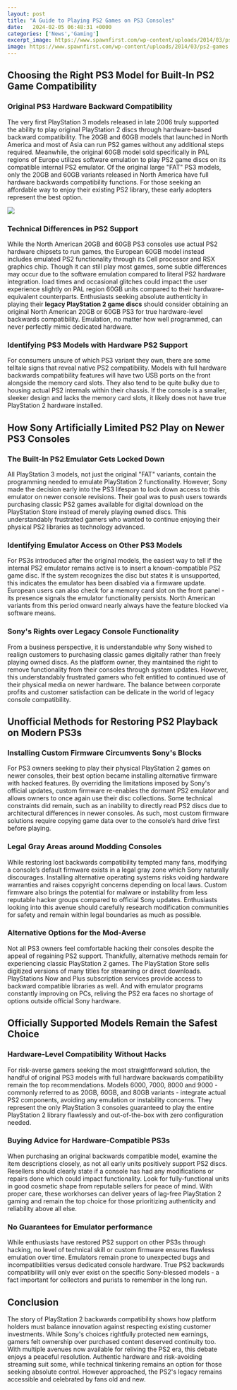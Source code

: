 ```yaml
---
layout: post
title: "A Guide to Playing PS2 Games on PS3 Consoles"
date:   2024-02-05 06:48:31 +0000
categories: ['News','Gaming']
excerpt_image: https://www.spawnfirst.com/wp-content/uploads/2014/03/ps2-games.jpg
image: https://www.spawnfirst.com/wp-content/uploads/2014/03/ps2-games.jpg
---
```


## Choosing the Right PS3 Model for Built-In PS2 Game Compatibility
### **Original PS3 Hardware Backward Compatibility**
The very first PlayStation 3 models released in late 2006 truly supported the ability to play original PlayStation 2 discs through hardware-based backward compatibility. The 20GB and 60GB models that launched in North America and most of Asia can run PS2 games without any additional steps required. Meanwhile, the original 60GB model sold specifically in PAL regions of Europe utilizes software emulation to play PS2 game discs on its compatible internal PS2 emulator. 
Of the original large "FAT" PS3 models, only the 20GB and 60GB variants released in North America have full hardware backwards compatibility functions. For those seeking an affordable way to enjoy their existing PS2 library, these early adopters represent the best option.

![](https://www.spawnfirst.com/wp-content/uploads/2014/03/ps2-games.jpg)
### **Technical Differences in PS2 Support** 
While the North American 20GB and 60GB PS3 consoles use actual PS2 hardware chipsets to run games, the European 60GB model instead includes emulated PS2 functionality through its Cell processor and RSX graphics chip. Though it can still play most games, some subtle differences may occur due to the software emulation compared to literal PS2 hardware integration. load times and occasional glitches could impact the user experience slightly on PAL region 60GB units compared to their hardware-equivalent counterparts. 
Enthusiasts seeking absolute authenticity in playing their **legacy PlayStation 2 game discs** should consider obtaining an original North American 20GB or 60GB PS3 for true hardware-level backwards compatibility. Emulation, no matter how well programmed, can never perfectly mimic dedicated hardware.
### **Identifying PS3 Models with Hardware PS2 Support**
For consumers unsure of which PS3 variant they own, there are some telltale signs that reveal native PS2 compatibility. Models with full hardware backwards compatibility features will have two USB ports on the front alongside the memory card slots. They also tend to be quite bulky due to housing actual PS2 internals within their chassis. If the console is a smaller, sleeker design and lacks the memory card slots, it likely does not have true PlayStation 2 hardware installed.  
## How Sony Artificially Limited PS2 Play on Newer PS3 Consoles
### **The Built-In PS2 Emulator Gets Locked Down** 
All PlayStation 3 models, not just the original "FAT" variants, contain the programming needed to emulate PlayStation 2 functionality. However, Sony made the decision early into the PS3 lifespan to lock down access to this emulator on newer console revisions. Their goal was to push users towards purchasing classic PS2 games available for digital download on the PlayStation Store instead of merely playing owned discs. This understandably frustrated gamers who wanted to continue enjoying their physical PS2 libraries as technology advanced.
### **Identifying Emulator Access on Other PS3 Models**
For PS3s introduced after the original models, the easiest way to tell if the internal PS2 emulator remains active is to insert a known-compatible PS2 game disc. If the system recognizes the disc but states it is unsupported, this indicates the emulator has been disabled via a firmware update. European users can also check for a memory card slot on the front panel - its presence signals the emulator functionality persists. North American variants from this period onward nearly always have the feature blocked via software means.
### **Sony's Rights over Legacy Console Functionality** 
From a business perspective, it is understandable why Sony wished to realign customers to purchasing classic games digitally rather than freely playing owned discs. As the platform owner, they maintained the right to remove functionality from their consoles through system updates. However, this understandably frustrated gamers who felt entitled to continued use of their physical media on newer hardware. The balance between corporate profits and customer satisfaction can be delicate in the world of legacy console compatibility.
## Unofficial Methods for Restoring PS2 Playback on Modern PS3s
### **Installing Custom Firmware Circumvents Sony's Blocks**
For PS3 owners seeking to play their physical PlayStation 2 games on newer consoles, their best option became installing alternative firmware with hacked features. By overriding the limitations imposed by Sony's official updates, custom firmware re-enables the dormant PS2 emulator and allows owners to once again use their disc collections. Some technical constraints did remain, such as an inability to directly read PS2 discs due to architectural differences in newer consoles. As such, most custom firmware solutions require copying game data over to the console’s hard drive first before playing.
### **Legal Gray Areas around Modding Consoles**  
While restoring lost backwards compatibility tempted many fans, modifying a console’s default firmware exists in a legal gray zone which Sony naturally discourages. Installing alternative operating systems risks voiding hardware warranties and raises copyright concerns depending on local laws. Custom firmware also brings the potential for malware or instability from less reputable hacker groups compared to official Sony updates. Enthusiasts looking into this avenue should carefully research modification communities for safety and remain within legal boundaries as much as possible.
### **Alternative Options for the Mod-Averse**  
Not all PS3 owners feel comfortable hacking their consoles despite the appeal of regaining PS2 support. Thankfully, alternative methods remain for experiencing classic PlayStation 2 games. The PlayStation Store sells digitized versions of many titles for streaming or direct downloads. PlayStations Now and Plus subscription services provide access to backward compatible libraries as well. And with emulator programs constantly improving on PCs, reliving the PS2 era faces no shortage of options outside official Sony hardware.
## Officially Supported Models Remain the Safest Choice 
### **Hardware-Level Compatibility Without Hacks**
For risk-averse gamers seeking the most straightforward solution, the handful of original PS3 models with full hardware backwards compatibility remain the top recommendations. Models 6000, 7000, 8000 and 9000 - commonly referred to as 20GB, 60GB, and 80GB variants - integrate actual PS2 components, avoiding any emulation or instability concerns. They represent the only PlayStation 3 consoles guaranteed to play the entire PlayStation 2 library flawlessly and out-of-the-box with zero configuration needed.
### **Buying Advice for Hardware-Compatible PS3s** 
When purchasing an original backwards compatible model, examine the item descriptions closely, as not all early units positively support PS2 discs. Resellers should clearly state if a console has had any modifications or repairs done which could impact functionality. Look for fully-functional units in good cosmetic shape from reputable sellers for peace of mind. With proper care, these workhorses can deliver years of lag-free PlayStation 2 gaming and remain the top choice for those prioritizing authenticity and reliability above all else.
### **No Guarantees for Emulator performance**
While enthusiasts have restored PS2 support on other PS3s through hacking, no level of technical skill or custom firmware ensures flawless emulation over time. Emulators remain prone to unexpected bugs and incompatibilities versus dedicated console hardware. True PS2 backwards compatibility will only ever exist on the specific Sony-blessed models - a fact important for collectors and purists to remember in the long run.
## Conclusion
The story of PlayStation 2 backwards compatibility shows how platform holders must balance innovation against respecting existing customer investments. While Sony's choices rightfully protected new earnings, gamers felt ownership over purchased content deserved continuity too. With multiple avenues now available for reliving the PS2 era, this debate enjoys a peaceful resolution. Authentic hardware and risk-avoiding streaming suit some, while technical tinkering remains an option for those seeking absolute control. However approached, the PS2's legacy remains accessible and celebrated by fans old and new.